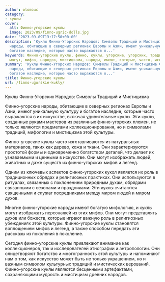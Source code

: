 ```yaml
---
author: olomouc
category:
- куклы
cover:
  alt: Финно-угорские куклы
  image: 2023/09/finno-ugric-dolls.jpg
date: '2023-09-09T13:17:50+00:00'
description: 'Куклы Финно-Угорских Народов: Символы Традиций и Мистицизма Финно-угорские
  народы, обитающие в северных регионах Европы и Азии, имеют уникальную культуру и
  богатое наследие, которые часто выражаются в...'
keywords: Финно-угорские куклы, финно, куклы, угорские, угорских, традиций, культуры,
  могут, мифов, народов, мистицизма, народы, имеют, которые, часто, искусстве
summary: 'Куклы Финно-Угорских Народов: Символы Традиций и Мистицизма Финно-угорские
  народы, обитающие в северных регионах Европы и Азии, имеют уникальную культуру и
  богатое наследие, которые часто выражаются в...'
title: Финно-угорские куклы
url: /finno-ugorskie-kukly/
---
```


Куклы Финно-Угорских Народов: Символы Традиций и Мистицизма

Финно-угорские народы, обитающие в северных регионах Европы и Азии, имеют уникальную культуру и богатое наследие, которые часто выражаются в их искусстве, включая удивительные куклы. Эти куклы, созданные руками мастеров из различных финно-угорских племен, не только являются предметами коллекционирования, но и символами традиций, мифологии и мистицизма этой культуры.

Финно-угорские куклы часто изготавливаются из натуральных материалов, таких как дерево, кожа и ткани. Они характеризуются простотой формы и одновременно богатством деталей, что делает их узнаваемыми и ценными в искусстве. Они могут изображать людей, животных и даже существ из финно-угорских мифов и легенд.

Одним из ключевых аспектов финно-угорских кукол является их роль в традиционных обрядах и религиозных практиках. Они используются в ритуалах, связанных с поклонением природным духам, обрядами связанными с сезонами и праздниками. Эти куклы считаются священными и служат посредниками между миром людей и миром духов.

Многие финно-угорские народы имеют богатую мифологию, и куклы могут изображать персонажей из этих мифов. Они могут представлять духов или божеств, которые играют важную роль в религиозных убеждениях этой культуры. Финно-угорские куклы становятся воплощением мифов и легенд, а также способом передать эти рассказы из поколения в поколение.

Сегодня финно-угорские куклы привлекают внимание как коллекционеров, так и исследователей этнографии и антропологии. Они олицетворяют богатство и многогранность этой культуры и напоминают нам о том, как искусство может быть не только украшением, но и важным символом культурных традиций и мистических верований. Финно-угорские куклы являются бесценными артефактами, сохраняющими мудрость и мистицизм древних народов.